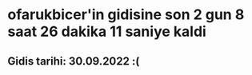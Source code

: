 # ofarukbicer'in gidisine son 2 gun 8 saat 26 dakika 11 saniye kaldi

## Gidis tarihi: 30.09.2022 :(
